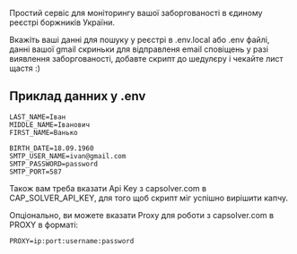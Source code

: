 Простий сервіс для моніторингу вашої заборгованості в єдиному реєстрі боржників України.

Вкажіть ваші данні для пошуку у реєстрі в .env.local або .env файлі, данні вашої gmail скриньки для відправленя email сповіщень у разі виявлення заборгованості, добавте скрипт до шедулєру і чекайте лист щастя :)

Приклад данних у .env
---

```dotenv
LAST_NAME=Іван
MIDDLE_NAME=Іванович
FIRST_NAME=Ванько

BIRTH_DATE=18.09.1960
SMTP_USER_NAME=ivan@gmail.com
SMTP_PASSWORD=password
SMTP_PORT=587
```

Також вам треба вказати Api Key з capsolver.com в CAP_SOLVER_API_KEY, для того щоб скрипт міг успішно вирішити капчу.

Опціонально, ви можете вказати Proxy для роботи з capsolver.com в PROXY в форматі:

```env
PROXY=ip:port:username:password
```